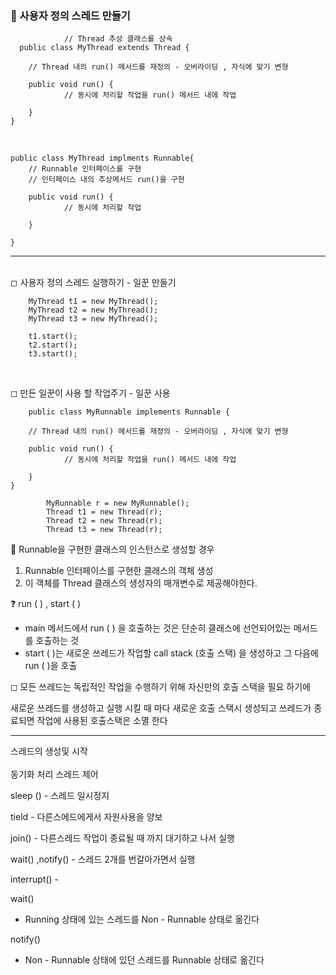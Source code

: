 ### 🔹 사용자 정의 스레드 만들기

                // Thread 추상 클래스를 상속
      public class MyThread extends Thread { 

        // Thread 내의 run() 메서드를 재정의 - 오버라이딩 , 자식에 맞기 변형 
        
        public void run() { 
                // 동시에 처리할 작업을 run() 메서드 내에 작업

        }
    }

<br>

    public class MyThread implments Runnable{
        // Runnable 인터페이스를 구현 
        // 인터페이스 내의 추상메서드 run()을 구현
        
        public void run() { 
                // 동시에 처리할 작업
        
        }

    }

----

<br>
◻ 사용자 정의 스레드 실행하기 - 일꾼 만들기
<br>

        MyThread t1 = new MyThread();
        MyThread t2 = new MyThread();
        MyThread t3 = new MyThread();
        
        t1.start();
        t2.start();
        t3.start();

<br>

◻ 만든 일꾼이 사용 할 작업주기 - 일꾼 사용

        public class MyRunnable implements Runnable {

        // Thread 내의 run() 메서드를 재정의 - 오버라이딩 , 자식에 맞기 변형 
        
        public void run() { 
                // 동시에 처리할 작업을 run() 메서드 내에 작업

        }
    }
    
            MyRunnable r = new MyRunnable();
            Thread t1 = new Thread(r);
            Thread t2 = new Thread(r);
            Thread t3 = new Thread(r);

📌 Runnable을 구현한 클래스의 인스턴스로 생성할 경우

1. Runnable 인터페이스를 구현한 클래스의 객체 생성
2. 이 객체를 Thread 클래스의 생성자의 매개변수로 제공해야한다.

❓ run ( ) , start ( )

+ main 메서드에서 run ( )  을 호출하는 것은 단순히 클래스에 선언되어있는 메서드를 호출하는 것
+ start ( )는 새로운 쓰레드가 작업할 call stack (호출 스택) 을 생성하고 그 다음에 run ( )을 호출

◻ 모든 쓰레드는 독립적인 작업을 수행하기 위해 자신만의 호출 스택을 필요 하기에

새로운 쓰레드를 생성하고 실행 시킬 때 마다 새로운 호출 스택시 생성되고 쓰레드가 종료되면 작업에 사용된 호출스택은 소멸 한다


----

스레드의 생성및 시작 <br><br>
동기화 처리
스레드 제어

sleep () - 스레드 일시정지

tield - 다른스에드에게서 자원사용을 양보

join() - 다른스레드 작업이 종료될 때 까지 대기하고 나서 실행

wait() ,notify() - 스레드 2개를 번갈아가면서 실행

interrupt() -

wait()

- Running 상태에 있는 스레드를 Non - Runnable 상태로 옮긴다

notify()

- Non - Runnable 상태에 있던 스레드를 Runnable 상태로 옮긴다

